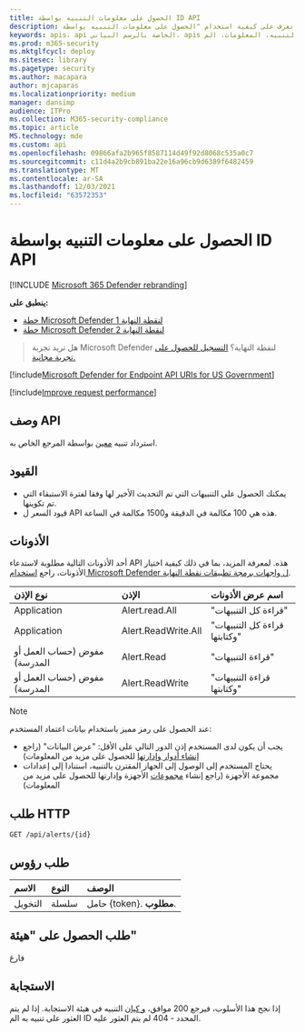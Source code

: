 ```yaml
---
title: الحصول على معلومات التنبيه بواسطة ID API
description: تعرف على كيفية استخدام "الحصول على معلومات التنبيه بواسطة API للمعرف" لاسترداد تنبيه معين بواسطة المعرف الخاص به في Microsoft Defender لنقطة النهاية.
keywords: apis، api الخاصة بالرسم البياني، apis المعتمدة، الحصول، التنبيه، المعلومات، الم id
ms.prod: m365-security
ms.mktglfcycl: deploy
ms.sitesec: library
ms.pagetype: security
ms.author: macapara
author: mjcaparas
ms.localizationpriority: medium
manager: dansimp
audience: ITPro
ms.collection: M365-security-compliance
ms.topic: article
MS.technology: mde
ms.custom: api
ms.openlocfilehash: 09866afa2b965f8587114d49f92d8068c535a0c7
ms.sourcegitcommit: c11d4a2b9cb891ba22e16a96cb9d6389f6482459
ms.translationtype: MT
ms.contentlocale: ar-SA
ms.lasthandoff: 12/03/2021
ms.locfileid: "63572353"
---
```

# <a name="get-alert-information-by-id-api"></a>الحصول على معلومات التنبيه بواسطة ID API

[!INCLUDE [Microsoft 365 Defender rebranding](../../includes/microsoft-defender.md)]


**ينطبق على:** 
- [خطة Microsoft Defender لنقطة النهاية 1](https://go.microsoft.com/fwlink/?linkid=2154037)
- [خطة Microsoft Defender لنقطة النهاية 2](https://go.microsoft.com/fwlink/?linkid=2154037)

> هل تريد تجربة Microsoft Defender لنقطة النهاية؟ [التسجيل للحصول على تجربة مجانية.](https://signup.microsoft.com/create-account/signup?products=7f379fee-c4f9-4278-b0a1-e4c8c2fcdf7e&ru=https://aka.ms/MDEp2OpenTrial?ocid=docs-wdatp-exposedapis-abovefoldlink)

[!include[Microsoft Defender for Endpoint API URIs for US Government](../../includes/microsoft-defender-api-usgov.md)]

[!include[Improve request performance](../../includes/improve-request-performance.md)]

## <a name="api-description"></a>وصف API

استرداد تنبيه [معين](alerts.md) بواسطة المرجع الخاص به.

## <a name="limitations"></a>القيود

- يمكنك الحصول على التنبيهات التي تم التحديث الأخير لها وفقا لفترة الاستبقاء التي تم تكوينها.
- قيود السعر ل API هذه هي 100 مكالمة في الدقيقة و1500 مكالمة في الساعة.

## <a name="permissions"></a>الأذونات

أحد الأذونات التالية مطلوبة لاستدعاء API هذه. لمعرفة المزيد، بما في ذلك كيفية اختيار الأذونات، راجع [استخدام Microsoft Defender ل واجهات برمجة تطبيقات نقطة النهاية](apis-intro.md).

نوع الإذن|الإذن|اسم عرض الأذونات
:---|:---|:---
Application|Alert.read.All|"قراءة كل التنبيهات"
Application|Alert.ReadWrite.All|"قراءة كل التنبيهات وكتابتها"
مفوض (حساب العمل أو المدرسة)|Alert.Read|"قراءة التنبيهات"
مفوض (حساب العمل أو المدرسة)|Alert.ReadWrite|"قراءة التنبيهات وكتابتها"

> [!NOTE]
> عند الحصول على رمز مميز باستخدام بيانات اعتماد المستخدم:
>
> - يجب أن يكون لدى المستخدم إذن الدور التالي على الأقل: "عرض البيانات" (راجع [إنشاء أدوار وإدارتها](user-roles.md) للحصول على مزيد من المعلومات)
> - يحتاج المستخدم إلى الوصول إلى الجهاز المقترن بالتنبيه، استنادا إلى إعدادات مجموعة الأجهزة (راجع إنشاء [مجموعات](machine-groups.md) الأجهزة وإدارتها للحصول على مزيد من المعلومات)

## <a name="http-request"></a>طلب HTTP

```http
GET /api/alerts/{id}
```

## <a name="request-headers"></a>طلب رؤوس

الاسم|النوع|الوصف
:---|:---|:---
التخويل|سلسلة|حامل {token}. **مطلوب**.

## <a name="request-body"></a>طلب الحصول على "هيئة"

فارغ

## <a name="response"></a>الاستجابة

إذا نجح هذا الأسلوب، فيرجع 200 موافق، [و كيان](alerts.md) التنبيه في هيئة الاستجابة. إذا لم يتم العثور على تنبيه به الم ID المحدد - 404 لم يتم العثور عليه.
